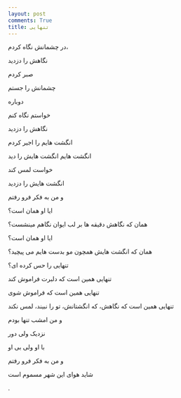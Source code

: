 ```yaml
---
layout: post
comments: True
title: تنهایی
---
```


 در چشمانش نگاه کردم،

 نگاهش را دزدید

 صبر کردم

 چشمانش را جستم

 دوباره

 خواستم نگاه کنم

 نگاهش را دزدید


انگشت هایم را اجیر کردم

انگشت هایم انگشت هایش را دید

خواست لمس کند

انگشت هایش را دزدید


و من به فکر فرو رفتم

ایا او همان است؟ 

همان که نگاهش دقیقه ها بر لب ایوان نگاهم مینشست؟ 

ایا او همان است؟ 

همان که انگشت هایش همچون مو بدست هایم می پیچید؟ 


تنهایی را حس کرده ای‌؟ 

تنهایی همین است که دلبرت فراموش کند

تنهایی همین است که فراموش شوی

تنهایی همین است که نگاهش، که انگشتانش،  تو را نبیند،  لمس نکند


و من امشب تنها بودم

نزدیک ولی دور

با او ولی بی او


و من به فکر فرو رفتم

شاید هوای این شهر مسموم است

. 
